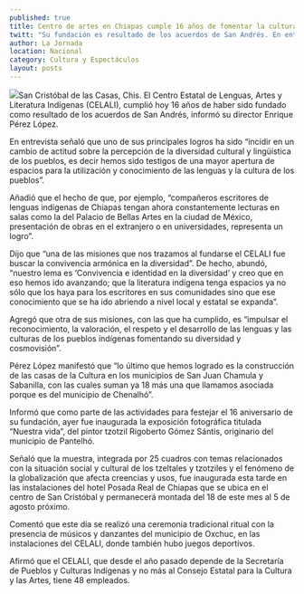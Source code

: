 ```yaml
---
published: true
title: Centro de artes en Chiapas cumple 16 años de fomentar la cultura indígena
twitt: "Su fundación es resultado de los acuerdos de San Andrés. En entrevista, el director del recinto, Enrique Pérez, explica cómo han impulsado, por ejemplo, la literatura en lenguas indígenas."
author: La Jornada
location: Nacional
category: Cultura y Espectáculos
layout: posts
---
```


![](http://i.imgur.com/64btq48m.jpg)San Cristóbal de las Casas, Chis. El Centro Estatal de Lenguas, Artes y Literatura Indígenas (CELALI), cumplió hoy 16 años de haber sido fundado como resultado de los acuerdos de San Andrés, informó su director Enrique Pérez López.

En entrevista señaló que uno de sus principales logros ha sido “incidir en un cambio de actitud sobre la percepción de la diversidad cultural y lingüística de los pueblos, es decir hemos sido testigos de una mayor apertura de espacios para la utilización y conocimiento de las lenguas y la cultura de los pueblos”.

Añadió que el hecho de que, por ejemplo, “compañeros escritores de lenguas indígenas de Chiapas tengan ahora constantemente lecturas en salas como la del Palacio de Bellas Artes en la ciudad de México, presentación de obras en el extranjero o en universidades, representa un logro”.

Dijo que “una de las misiones que nos trazamos al fundarse el CELALI fue buscar la convivencia armónica en la diversidad”. De hecho, abundó, “nuestro lema es ‘Convivencia e identidad en la diversidad’ y creo que en eso hemos ido avanzando; que la literatura indígena tenga espacios ya no sólo que los haya para los escritores en sus comunidades sino que ese conocimiento que se ha ido abriendo a nivel local y estatal se expanda”.

Agregó que otra de sus misiones, con las que ha cumplido, es “impulsar el reconocimiento, la valoración, el respeto y el desarrollo de las lenguas y las culturas de los pueblos indígenas fomentando su diversidad y cosmovisión”.

Pérez López manifestó que “lo último que hemos logrado es la construcción de las casas de la Cultura en los municipios de San Juan Chamula y Sabanilla, con las cuales suman ya 18 más una que llamamos asociada porque es del municipio de Chenalhó”.

Informó que como parte de las actividades para festejar el 16 aniversario de su fundación, ayer fue inaugurada la exposición fotográfica titulada “Nuestra vida”, del pintor tzotzil Rigoberto Gómez Sántis, originario del municipio de Pantelhó.

Señaló que la muestra, integrada por 25 cuadros con temas relacionados con la situación social y cultural de los tzeltales y tzotziles y el fenómeno de la globalización que afecta creencias y usos, fue inaugurada esta tarde en las instalaciones del hotel Posada Real de Chiapas que se ubica en el centro de San Cristóbal y permanecerá montada del 18 de este mes al 5 de agosto próximo.

Comentó que este día se realizó una ceremonia tradicional ritual con la presencia de músicos y danzantes del municipio de Oxchuc, en las instalaciones del CELALI, donde también hubo juegos deportivos.

Afirmó que el CELALI, que desde el año pasado depende de la Secretaría de Pueblos y Culturas Indígenas y no más al Consejo Estatal para la Cultura y las Artes, tiene 48 empleados.
